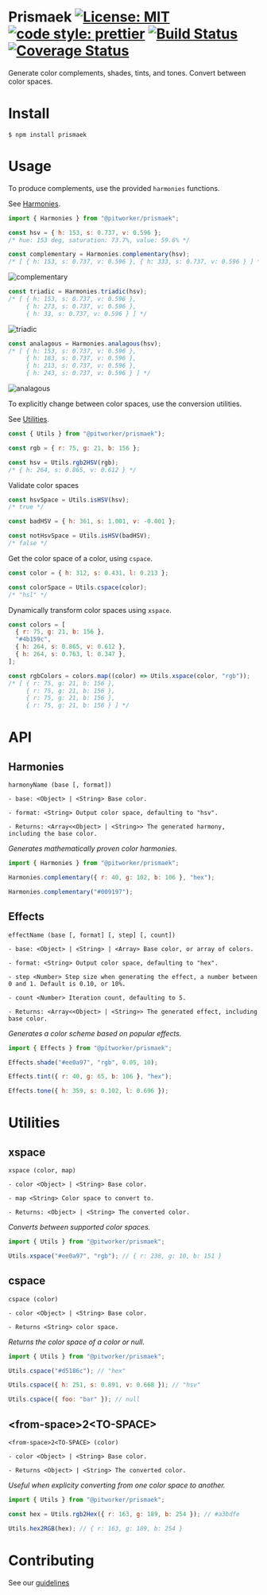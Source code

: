 # Prismaek [![License: MIT](https://img.shields.io/badge/license-MIT-blue)](https://opensource.org/licenses/MIT) [![code style: prettier](https://img.shields.io/badge/code_style-prettier-ff69b4.svg)](https://github.com/prettier/prettier) [![Build Status](https://travis-ci.com/mster/prismaek.svg?branch=main)](https://travis-ci.com/mster/prismaek) [![Coverage Status](https://coveralls.io/repos/github/mster/prismaek/badge.svg?branch=main)](https://coveralls.io/github/mster/prismaek?branch=main)

Generate color complements, shades, tints, and tones. Convert between color spaces.

# Install

```
$ npm install prismaek
```

# Usage

To produce complements, use the provided `harmonies` functions.

See [Harmonies](#Harmonies).

```js
import { Harmonies } from "@pitworker/prismaek";

const hsv = { h: 153, s: 0.737, v: 0.596 };
/* hue: 153 deg, saturation: 73.7%, value: 59.6% */

const complementary = Harmonies.complementary(hsv);
/* [ { h: 153, s: 0.737, v: 0.596 }, { h: 333, s: 0.737, v: 0.596 } ] */
```

![complementary](https://user-images.githubusercontent.com/15038724/118057317-92f8f480-b340-11eb-8a3d-5d3d1ba686ca.png)

```js
const triadic = Harmonies.triadic(hsv);
/* [ { h: 153, s: 0.737, v: 0.596 },
     { h: 273, s: 0.737, v: 0.596 },
     { h: 33, s: 0.737, v: 0.596 } ] */
```

![triadic](https://user-images.githubusercontent.com/15038724/118057439-d9e6ea00-b340-11eb-9638-2ae4cd9ce2be.png)

```js
const analagous = Harmonies.analagous(hsv);
/* [ { h: 153, s: 0.737, v: 0.596 },
     { h: 183, s: 0.737, v: 0.596 },
     { h: 213, s: 0.737, v: 0.596 },
     { h: 243, s: 0.737, v: 0.596 } ] */
```

![analagous](https://user-images.githubusercontent.com/15038724/118057897-c5572180-b341-11eb-91c3-6f4516ad66ad.png)

To explicitly change between color spaces, use the conversion utilities.

See [Utilities](#Utilities).

```js
const { Utils } from "@pitworker/prismaek");

const rgb = { r: 75, g: 21, b: 156 };

const hsv = Utils.rgb2HSV(rgb);
/* { h: 264, s: 0.865, v: 0.612 } */
```

Validate color spaces

```js
const hsvSpace = Utils.isHSV(hsv);
/* true */

const badHSV = { h: 361, s: 1.001, v: -0.001 };

const notHsvSpace = Utils.isHSV(badHSV);
/* false */
```

Get the color space of a color, using `cspace`.

```js
const color = { h: 312, s: 0.431, l: 0.213 };

const colorSpace = Utils.cspace(color);
/* "hsl" */
```

Dynamically transform color spaces using `xspace`.

```js
const colors = [
  { r: 75, g: 21, b: 156 },
  "#4b159c",
  { h: 264, s: 0.865, v: 0.612 },
  { h: 264, s: 0.763, l: 0.347 },
];

const rgbColors = colors.map((color) => Utils.xspace(color, "rgb"));
/* [ { r: 75, g: 21, b: 156 },
     { r: 75, g: 21, b: 156 },
     { r: 75, g: 21, b: 156 },
     { r: 75, g: 21, b: 156 } ] */
```

# API

## Harmonies

```
harmonyName (base [, format])

- base: <Object> | <String> Base color.

- format: <String> Output color space, defaulting to "hsv".

- Returns: <Array<<Object> | <String>> The generated harmony, including the base color.
```

_Generates mathematically proven color harmonies._

```js
import { Harmonies } from "@pitworker/prismaek";

Harmonies.complementary({ r: 40, g: 102, b: 106 }, "hex");

Harmonies.complementary("#009197");
```

## Effects

```
effectName (base [, format] [, step] [, count])

- base: <Object> | <String> | <Array> Base color, or array of colors.

- format: <String> Output color space, defaulting to "hex".

- step <Number> Step size when generating the effect, a number between 0 and 1. Default is 0.10, or 10%.

- count <Number> Iteration count, defaulting to 5.

- Returns: <Array<<Object> | <String>> The generated effect, including base color.
```

_Generates a color scheme based on popular effects._

```js
import { Effects } from "@pitworker/prismaek";

Effects.shade("#ee0a97", "rgb", 0.05, 10);

Effects.tint({ r: 40, g: 65, b: 106 }, "hex");

Effects.tone({ h: 359, s: 0.102, l: 0.696 });
```

# Utilities

## xspace

```
xspace (color, map)

- color <Object> | <String> Base color.

- map <String> Color space to convert to.

- Returns: <Object> | <String> The converted color.
```

_Converts between supported color spaces._

```js
import { Utils } from "@pitworker/prismaek";

Utils.xspace("#ee0a97", "rgb"); // { r: 238, g: 10, b: 151 }
```

## cspace

```
cspace (color)

- color <Object> | <String> Base color.

- Returns <String> color space.
```

_Returns the color space of a color or null._

```js
import { Utils } from "@pitworker/prismaek";

Utils.cspace("#d5186c"); // "hex"

Utils.cspace({ h: 251, s: 0.891, v: 0.668 }); // "hsv"

Utils.cspace({ foo: "bar" }); // null
```

## \<from-space>2\<TO-SPACE>

```
<from-space>2<TO-SPACE> (color)

- color <Object> | <String> Base color.

- Returns <Object> | <String> The converted color.
```

_Useful when explicity converting from one color space to another._

```js
import { Utils } from "@pitworker/prismaek";

const hex = Utils.rgb2Hex({ r: 163, g: 189, b: 254 }); // #a3bdfe

Utils.hex2RGB(hex); // { r: 163, g: 189, b: 254 }
```

# Contributing

See our [guidelines](https://github.com/mster/prismaek/blob/main/CONTRIBUTING.md)
